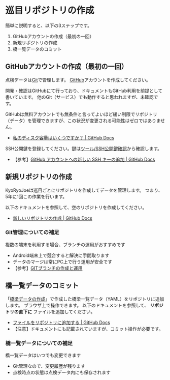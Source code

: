 巡目リポジトリの作成
====================

簡単に説明すると、以下の3ステップです。

1. GitHubアカウントの作成（最初の一回）
1. 新規リポジトリの作成
1. 橋一覧データのコミット


GitHubアカウントの作成（最初の一回）
------------------------------------

点検データは[Git](https://git-scm.com/)で管理します。
[GitHub](https://github.com/)アカウントを作成してください。

開発・確認はGitHubにて行っており、ドキュメントもGitHub利用を前提として書いています。
他のGit（サービス）でも動作すると思われますが、未確認です。

GitHubは無料アカウントでも無条件と言ってよいほど緩い制限でリポジトリ（データ）を管理できますが、この状況が変更される可能性はゼロではありません。
* [私のディスク容量はいくつですか？ | GitHub Docs](https://docs.github.com/ja/free-pro-team@latest/github/managing-large-files/what-is-my-disk-quota)

SSH公開鍵を登録してください。鍵は[ツール/SSH公開鍵確認](../operation/work_page.md#SSH公開鍵確認)から確認します。
* 【参考】[GitHub アカウントへの新しい SSH キーの追加 | GitHub Docs](https://docs.github.com/ja/free-pro-team@latest/github/authenticating-to-github/adding-a-new-ssh-key-to-your-github-account)


新規リポジトリの作成
--------------------

KyoRyoJoeは巡目ごとにリポジトリを作成してデータを管理します。
つまり、5年に1回この作業を行います。

以下のドキュメントを参照して、空のリポジトリを作成してください。

* [新しいリポジトリの作成 | GitHub Docs](https://docs.github.com/ja/free-pro-team@latest/github/creating-cloning-and-archiving-repositories/creating-a-new-repository)

### Git管理についての補足

複数の端末を利用する場合、ブランチの運用がおすすめです
* Android端末上で競合すると解決に手間取ります
* データのマージは常にPC上で行う運用が安全です
* 【参考】[GITブランチの作成と運用](../tips/git_branch.md)



橋一覧データのコミット
----------------------

「[橋梁データの作成](make_bridge_data.md)」で作成した橋梁一覧データ（YAML）をリポジトリに追加します。
ブラウザ上で操作できます。
以下のドキュメントを参照して、 **リポジトリの直下に** ファイルを追加してください。

* [ファイルをリポジトリに追加する | GitHub Docs](https://docs.github.com/ja/free-pro-team@latest/github/managing-files-in-a-repository/adding-a-file-to-a-repository)
* 【注意】ドキュメントにも記載されていますが、コミット操作が必要です。

### 橋一覧データについての補足

橋一覧データはいつでも変更できます
* Git管理なので、変更履歴が残ります
* 点検時点の状態は点検データ内にも保存されます
